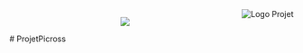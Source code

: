 <img align="right" src="https://github.com/bdi-carlo/ProjetPicross/blob/master/LogoPicross5.jpeg?raw=true" alt="Logo Projet">
<p align="center"><img src="https://github.com/bdi-carlo/ProjetPicross/blob/master/LogoPicross5.jpeg?raw=true" /></p>
# ProjetPicross
